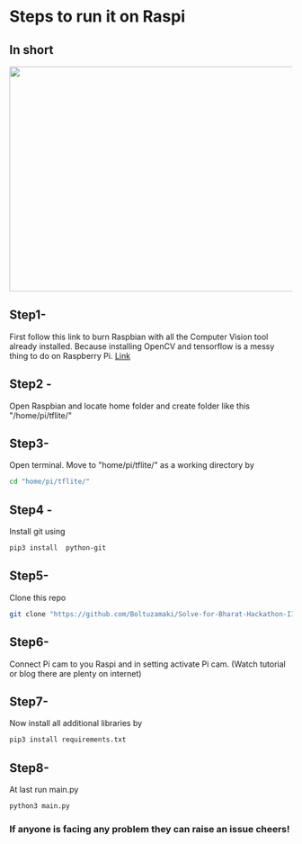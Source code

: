 # Steps to run it on Raspi

## In short 
<img src="https://github.com/Boltuzamaki/Solve-for-Bharat-Hackathon-IISC-Banglore-2020-/blob/master/pic/solveforbharat.gif" height="400" width="600" />

## Step1-
First follow this link to burn Raspbian with all the Computer Vision tool already installed. Because installing OpenCV and tensorflow is a messy thing to do on Raspberry Pi.
[Link](https://www.pantechsolutions.net/blog/pre-installed-os-for-raspberry-pi-for-free/)

## Step2 - 
Open Raspbian and locate home folder and create folder like this
"/home/pi/tflite/"

## Step3-
Open terminal. Move to "home/pi/tflite/" as a working directory by

```sh
cd "home/pi/tflite/"
```

## Step4 -
Install git using 

```sh
pip3 install  python-git
```

## Step5- 
Clone this repo

```sh
git clone "https://github.com/Boltuzamaki/Solve-for-Bharat-Hackathon-IISC-Banglore-2020-.git"
```

## Step6- 
Connect Pi cam to you Raspi and in setting activate Pi cam. (Watch tutorial or blog there are plenty on internet)

## Step7- 
Now install all additional libraries by

```sh
pip3 install requirements.txt
```

## Step8- 
At last run main.py 
```sh
python3 main.py
```


### If anyone is facing any problem they can raise an issue cheers!

